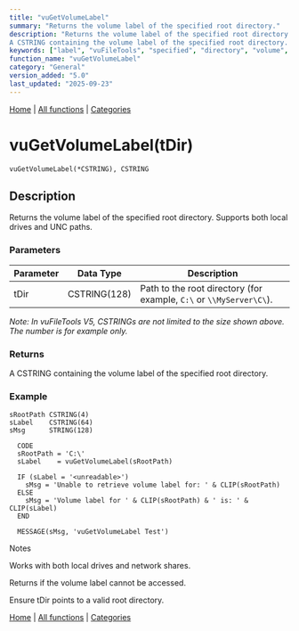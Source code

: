 ```yaml
---
title: "vuGetVolumeLabel"
summary: "Returns the volume label of the specified root directory."
description: "Returns the volume label of the specified root directory. Supports both local drives and UNC paths. ### Parameters _Note: In vuFileTools V5, CSTRINGs are not limited to the size shown above. The number is for example only._ ### Returns
A CSTRING containing the volume label of the specified root directory. ### Example Notes Works with both local drives and network shares. Returns <unreadable> if the volume label cannot be accessed. Ensure tDir points to a valid root directory. [Home](../index.md) | [All functions](index.md) | [Categories](../categories/index.md)"
keywords: ["label", "vuFileTools", "specified", "directory", "volume", "root", "general", "returns", "Clarion", "Windows", "vugetvolumelabel"]
function_name: "vuGetVolumeLabel"
category: "General"
version_added: "5.0"
last_updated: "2025-09-23"
---
```


[Home](../index.md) | [All functions](index.md) | [Categories](../categories/index.md)

# vuGetVolumeLabel(tDir)

```Prototype
vuGetVolumeLabel(*CSTRING), CSTRING
```


## Description
Returns the volume label of the specified root directory. Supports both local drives and UNC paths.

### Parameters

| Parameter | Data Type    | Description                                                                 |
|-----------|--------------|-----------------------------------------------------------------------------|
| tDir      | CSTRING(128) | Path to the root directory (for example, `C:\` or `\\MyServer\C\`).         |

_Note: In vuFileTools V5, CSTRINGs are not limited to the size shown above. The number is for example only._

### Returns
A CSTRING containing the volume label of the specified root directory.

### Example

```Clarion
sRootPath CSTRING(4)
sLabel    CSTRING(64)
sMsg      STRING(128)

  CODE
  sRootPath = 'C:\'
  sLabel    = vuGetVolumeLabel(sRootPath)

  IF (sLabel = '<unreadable>')
    sMsg = 'Unable to retrieve volume label for: ' & CLIP(sRootPath)
  ELSE
    sMsg = 'Volume label for ' & CLIP(sRootPath) & ' is: ' & CLIP(sLabel)
  END

  MESSAGE(sMsg, 'vuGetVolumeLabel Test')

```
Notes

Works with both local drives and network shares.

Returns <unreadable> if the volume label cannot be accessed.

Ensure tDir points to a valid root directory.

[Home](../index.md) | [All functions](index.md) | [Categories](../categories/index.md)
